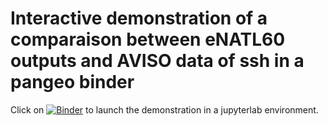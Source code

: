 # Interactive demonstration of a comparaison between eNATL60 outputs and AVISO data of ssh in a pangeo binder


Click on [![Binder](https://binder.pangeo.io/badge_logo.svg)](https://binder.pangeo.io/v2/gh/ocean-next/demo-compare-ssh-eNATL60-AVISO/master) to launch the demonstration in a jupyterlab environment.
